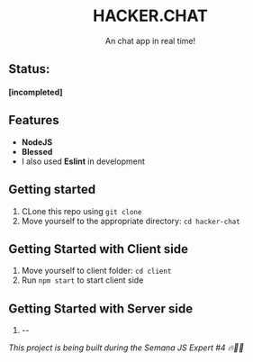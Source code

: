<h1 align="center">
  <br>
HACKER.CHAT
 </h1>
 
<p align="center">An chat app in real time!</p>

## Status: 
 <h4> [incompleted]</h4>

## Features
 - **NodeJS** 
 - **Blessed**
 - I also used **Eslint** in development

## Getting started

1. CLone this repo using `git clone`
2. Move yourself to the appropriate directory: `cd hacker-chat`<br />

## Getting Started with Client side

1. Move yourself to client folder: `cd client`
2. Run `npm start` to start client side

## Getting Started with Server side

1. -- 

*This project is being built during the Semana JS Expert #4 🔥👨‍💻*
